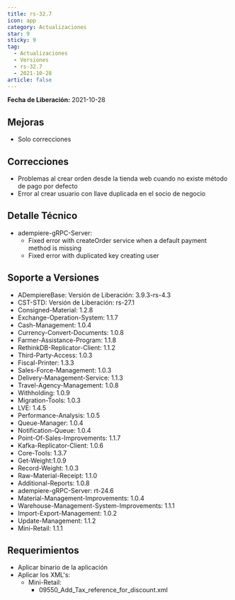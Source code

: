 ```yaml
---
title: rs-32.7
icon: app
category: Actualizaciones
star: 9
sticky: 9
tag:
  - Actualizaciones
  - Versiones
  - rs-32.7
  - 2021-10-28
article: false
---
```


**Fecha de Liberación:** 2021-10-28

## Mejoras

- Solo correcciones

## Correcciones

- Problemas al crear orden desde la tienda web cuando no existe método de pago por defecto
- Error al crear usuario con llave duplicada en el socio de negocio

## Detalle Técnico

- adempiere-gRPC-Server:
  - Fixed error with createOrder service when a default payment method is missing
  - Fixed error with duplicated key creating user

## Soporte a Versiones

- ADempiereBase: Versión de Liberación: 3.9.3-rs-4.3
- CST-STD: Versión de Liberación: rs-27.1
- Consigned-Material: 1.2.8
- Exchange-Operation-System: 1.1.7
- Cash-Management: 1.0.4
- Currency-Convert-Documents: 1.0.8
- Farmer-Assistance-Program: 1.1.8
- RethinkDB-Replicator-Client: 1.1.2
- Third-Party-Access: 1.0.3
- Fiscal-Printer: 1.3.3
- Sales-Force-Management: 1.0.3
- Delivery-Management-Service: 1.1.3
- Travel-Agency-Management: 1.0.8
- Withholding: 1.0.9
- Migration-Tools: 1.0.3
- LVE: 1.4.5
- Performance-Analysis: 1.0.5
- Queue-Manager: 1.0.4
- Notification-Queue: 1.0.4
- Point-Of-Sales-Improvements: 1.1.7
- Kafka-Replicator-Client: 1.0.6
- Core-Tools: 1.3.7
- Get-Weight:1.0.9
- Record-Weight: 1.0.3
- Raw-Material-Receipt: 1.1.0
- Additional-Reports: 1.0.8
- adempiere-gRPC-Server: rt-24.6
- Material-Management-Improvements: 1.0.4
- Warehouse-Management-System-Improvements: 1.1.1
- Import-Export-Management: 1.0.2
- Update-Management: 1.1.2
- Mini-Retail: 1.1.1

## Requerimientos

- Aplicar binario de la aplicación
- Aplicar los XML's:
  - Mini-Retail:
    - 09550_Add_Tax_reference_for_discount.xml
